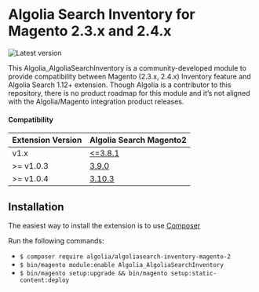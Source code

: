 Algolia Search Inventory for Magento 2.3.x and 2.4.x
==================

![Latest version](https://img.shields.io/badge/latest-1.0.4-green)

This Algolia_AlgoliaSearchInventory is a community-developed module to provide compatibility between Magento (2.3.x, 2.4.x) Inventory feature and Algolia Search 1.12+ extension. Though Algolia is a contributor to this repository, there is no product roadmap for this module and it’s not aligned with the Algolia/Magento integration product releases.

#### Compatibility

| Extension Version | Algolia Search Magento2                                                        |
|-------------------|---------------------------------------------------------------------------|
| v1.x              | [<=3.8.1](https://github.com/algolia/algoliasearch-magento-2/releases/tag/3.8.1) |
| >= v1.0.3            | [3.9.0](https://github.com/algolia/algoliasearch-magento-2/releases/tag/3.9.0)|
| >= v1.0.4            | [3.10.3](https://github.com/algolia/algoliasearch-magento-2/releases/tag/3.10.3)|


Installation
------------

The easiest way to install the extension is to use [Composer](https://getcomposer.org/)

Run the following commands:

- ```$ composer require algolia/algoliasearch-inventory-magento-2```
- ```$ bin/magento module:enable Algolia_AlgoliaSearchInventory```
- ```$ bin/magento setup:upgrade && bin/magento setup:static-content:deploy```
